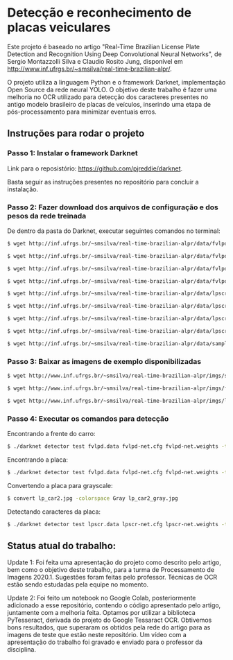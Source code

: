 # Detecção e reconhecimento de placas veiculares

Este projeto é baseado no artigo "Real-Time Brazilian License Plate Detection and Recognition Using Deep Convolutional Neural Networks", de Sergio Montazzolli Silva e Claudio Rosito Jung, disponível em http://www.inf.ufrgs.br/~smsilva/real-time-brazilian-alpr/.

O projeto utiliza a linguagem Python e o framework Darknet, implementação Open Source da rede neural YOLO. O objetivo deste trabalho é fazer uma melhoria no OCR utilizado para detecção dos caracteres presentes no antigo modelo brasileiro de placas de veículos, inserindo uma etapa de pós-processamento para minimizar eventuais erros.

## Instruções para rodar o projeto

### Passo 1: Instalar o framework Darknet

Link para o reposistório: https://github.com/pjreddie/darknet.

Basta seguir as instruções presentes no repositório para concluir a instalação.

### Passo 2: Fazer download dos arquivos de configuração e dos pesos da rede treinada

De dentro da pasta do Darknet, executar seguintes comandos no terminal:

```sh
$ wget http://inf.ufrgs.br/~smsilva/real-time-brazilian-alpr/data/fvlpd-net.weights

$ wget http://inf.ufrgs.br/~smsilva/real-time-brazilian-alpr/data/fvlpd-net.cfg

$ wget http://inf.ufrgs.br/~smsilva/real-time-brazilian-alpr/data/fvlpd-names.txt

$ wget http://inf.ufrgs.br/~smsilva/real-time-brazilian-alpr/data/fvlpd.data

$ wget http://inf.ufrgs.br/~smsilva/real-time-brazilian-alpr/data/lpscr-net.weights

$ wget http://inf.ufrgs.br/~smsilva/real-time-brazilian-alpr/data/lpscr-net.cfg

$ wget http://inf.ufrgs.br/~smsilva/real-time-brazilian-alpr/data/lpscr-names.txt

$ wget http://inf.ufrgs.br/~smsilva/real-time-brazilian-alpr/data/lpscr.data

$ wget http://inf.ufrgs.br/~smsilva/real-time-brazilian-alpr/data/sample_image.jpg
```

### Passo 3: Baixar as imagens de exemplo disponibilizadas

```sh
$ wget http://www.inf.ufrgs.br/~smsilva/real-time-brazilian-alpr/imgs/sample_image.jpg

$ wget http://www.inf.ufrgs.br/~smsilva/real-time-brazilian-alpr/imgs/frontal_view_car2.jpg

$ wget http://www.inf.ufrgs.br/~smsilva/real-time-brazilian-alpr/imgs/lp_car2.jpg
```

### Passo 4: Executar os comandos para detecção

Encontrando a frente do carro:

```sh
$ ./darknet detector test fvlpd.data fvlpd-net.cfg fvlpd-net.weights -thresh .4 <<< "sample_image.jpg"
```

Encontrando a placa:

```sh 
$ ./darknet detector test fvlpd.data fvlpd-net.cfg fvlpd-net.weights -thresh .2 <<< "frontal_view_car2.jpg"
```

Convertendo a placa para grayscale:

```sh 
$ convert lp_car2.jpg -colorspace Gray lp_car2_gray.jpg
```

Detectando caracteres da placa: 

```sh
$ ./darknet detector test lpscr.data lpscr-net.cfg lpscr-net.weights -thresh .6 <<< "lp_car2_gray.jpg"
```

## Status atual do trabalho:

Update 1: Foi feita uma apresentação do projeto como descrito pelo artigo, bem como o objetivo deste trabalho, para a turma de Processamento de Imagens 2020.1. Sugestões foram feitas pelo professor. Técnicas de OCR estão sendo estudadas pela equipe no momento.

Update 2: Foi feito um notebook no Google Colab, posteriormente adicionado a esse repositório, contendo o código apresentado pelo artigo, juntamente com a melhoria feita. Optamos por utilizar a biblioteca PyTesseract, derivada do projeto do Google Tessaract OCR. Obtivemos bons resultados, que superaram os obtidos pela rede do artigo para as imagens de teste que estão neste repositório. Um vídeo com a apresentação do trabalho foi gravado e enviado para o professor da disciplina.
